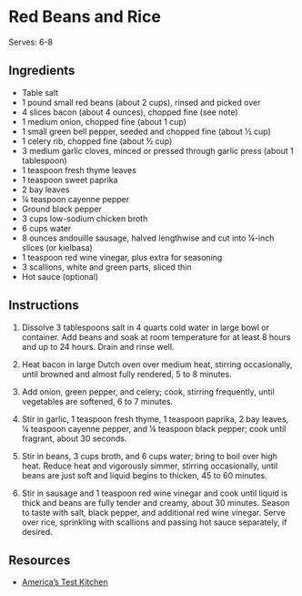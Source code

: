 # Red Beans and Rice

Serves: 6-8

## Ingredients

* Table salt
* 1 pound small red beans (about 2 cups), rinsed and picked over
* 4 slices bacon (about 4 ounces), chopped fine (see note)
* 1 medium onion, chopped fine (about 1 cup)
* 1 small green bell pepper, seeded and chopped fine (about ½ cup)
* 1 celery rib, chopped fine (about ½ cup)
* 3 medium garlic cloves, minced or pressed through garlic press (about 1 tablespoon)
* 1 teaspoon fresh thyme leaves
* 1 teaspoon sweet paprika
* 2 bay leaves
* ¼ teaspoon cayenne pepper
* Ground black pepper
* 3 cups low-sodium chicken broth
* 6 cups water
* 8 ounces andouille sausage, halved lengthwise and cut into ¼-inch slices (or kielbasa)
* 1 teaspoon red wine vinegar, plus extra for seasoning
* 3 scallions, white and green parts, sliced thin
* Hot sauce (optional)

## Instructions

1. Dissolve 3 tablespoons salt in 4 quarts cold water in large bowl or container. Add beans and soak at room temperature for at least 8 hours and up to 24 hours. Drain and rinse well.

2. Heat bacon in large Dutch oven over medium heat, stirring occasionally, until browned and almost fully rendered, 5 to 8 minutes.

3. Add onion, green pepper, and celery; cook, stirring frequently, until vegetables are softened, 6 to 7 minutes.

4. Stir in garlic, 1 teaspoon fresh thyme, 1 teaspoon paprika, 2 bay leaves, ¼ teaspoon cayenne pepper, and ¼ teaspoon black pepper; cook until fragrant, about 30 seconds.

5. Stir in beans, 3 cups broth, and 6 cups water; bring to boil over high heat. Reduce heat and vigorously simmer, stirring occasionally, until beans are just soft and liquid begins to thicken, 45 to 60 minutes.

6. Stir in sausage and 1 teaspoon red wine vinegar and cook until liquid is thick and beans are fully tender and creamy, about 30 minutes. Season to taste with salt, black pepper, and additional red wine vinegar. Serve over rice, sprinkling with scallions and passing hot sauce separately, if desired.

## Resources

* [America’s Test Kitchen](https://www.americastestkitchen.com/recipes/5034-red-beans-and-rice)
